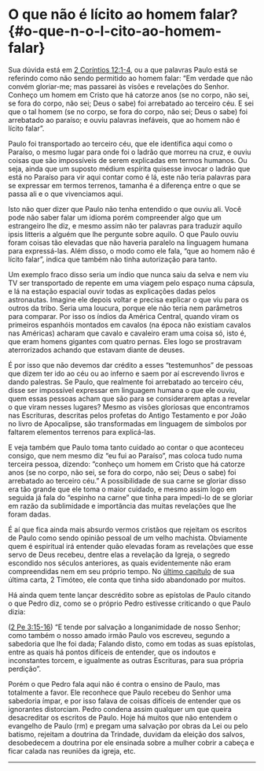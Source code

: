 # O que não é lícito ao homem falar? {#o-que-n-o-l-cito-ao-homem-falar}

Sua dúvida está em [2 Coríntios 12:1-4](http://bibliaonline.com.br/acf/2co/12/1-4), ou a que palavras Paulo está se referindo como não sendo permitido ao homem falar: “Em verdade que não convém gloriar-me; mas passarei às visões e revelações do Senhor. Conheço um homem em Cristo que há catorze anos (se no corpo, não sei, se fora do corpo, não sei; Deus o sabe) foi arrebatado ao terceiro céu. E sei que o tal homem (se no corpo, se fora do corpo, não sei; Deus o sabe) foi arrebatado ao paraíso; e ouviu palavras inefáveis, que ao homem não é lícito falar”.

Paulo foi transportado ao terceiro céu, que ele identifica aqui como o Paraíso, o mesmo lugar para onde foi o ladrão que morreu na cruz, e ouviu coisas que são impossíveis de serem explicadas em termos humanos. Ou seja, ainda que um suposto médium espírita quisesse invocar o ladrão que está no Paraíso para vir aqui contar como é lá, este não teria palavras para se expressar em termos terrenos, tamanha é a diferença entre o que se passa ali e o que vivenciamos aqui.

Isto não quer dizer que Paulo não tenha entendido o que ouviu ali. Você pode não saber falar um idioma porém compreender algo que um estrangeiro lhe diz, e mesmo assim não ter palavras para traduzir aquilo ipsis litteris a alguém que lhe pergunte sobre aquilo. O que Paulo ouviu foram coisas tão elevadas que não haveria paralelo na linguagem humana para expressá-las. Além disso, o modo como ele fala, “que ao homem não é lícito falar”, indica que também não tinha autorização para tanto.

Um exemplo fraco disso seria um índio que nunca saiu da selva e nem viu TV ser transportado de repente em uma viagem pelo espaço numa cápsula, e lá na estação espacial ouvir todas as explicações dadas pelos astronautas. Imagine ele depois voltar e precisa explicar o que viu para os outros da tribo. Seria uma loucura, porque ele não teria nem parâmetros para comparar. Por isso os índios da América Central, quando viram os primeiros espanhóis montados em cavalos (na época não existiam cavalos nas Américas) acharam que cavalo e cavaleiro eram uma coisa só, isto é, que eram homens gigantes com quatro pernas. Eles logo se prostravam aterrorizados achando que estavam diante de deuses.

É por isso que não devemos dar crédito a esses “testemunhos” de pessoas que dizem ter ido ao céu ou ao inferno e saem por aí escrevendo livros e dando palestras. Se Paulo, que realmente foi arrebatado ao terceiro céu, disse ser impossível expressar em linguagem humana o que ele ouviu, quem essas pessoas acham que são para se considerarem aptas a revelar o que viram nesses lugares? Mesmo as visões gloriosas que encontramos nas Escrituras, descritas pelos profetas do Antigo Testamento e por João no livro de Apocalipse, são transformadas em linguagem de símbolos por faltarem elementos terrenos para explicá-las.

E veja também que Paulo toma tanto cuidado ao contar o que aconteceu consigo, que nem mesmo diz “eu fui ao Paraíso”, mas coloca tudo numa terceira pessoa, dizendo: ”conheço um homem em Cristo que há catorze anos (se no corpo, não sei, se fora do corpo, não sei; Deus o sabe) foi arrebatado ao terceiro céu.” A possibilidade de sua carne se gloriar disso era tão grande que ele toma o maior cuidado, e mesmo assim logo em seguida já fala do “espinho na carne” que tinha para impedi-lo de se gloriar em razão da sublimidade e importância das muitas revelações que lhe foram dadas.

É aí que fica ainda mais absurdo vermos cristãos que rejeitam os escritos de Paulo como sendo opinião pessoal de um velho machista. Obviamente quem é espiritual irá entender quão elevadas foram as revelações que esse servo de Deus recebeu, dentre elas a revelação da Igreja, o segredo escondido nos séculos anteriores, as quais evidentemente não eram compreendidas nem em seu próprio tempo. No [último capítulo](http://bibliaonline.com.br/acf/2tm/4) de sua última carta, 2 Timóteo, ele conta que tinha sido abandonado por muitos.

Há ainda quem tente lançar descrédito sobre as epístolas de Paulo citando o que Pedro diz, como se o próprio Pedro estivesse criticando o que Paulo dizia:

([2 Pe 3:15-16](http://bibliaonline.com.br/acf/2pe/3/15-16)) “E tende por salvação a longanimidade de nosso Senhor; como também o nosso amado irmão Paulo vos escreveu, segundo a sabedoria que lhe foi dada; Falando disto, como em todas as suas epístolas, entre as quais há pontos difíceis de entender, que os indoutos e inconstantes torcem, e igualmente as outras Escrituras, para sua própria perdição”.

Porém o que Pedro fala aqui não é contra o ensino de Paulo, mas totalmente a favor. Ele reconhece que Paulo recebeu do Senhor uma sabedoria ímpar, e por isso falava de coisas difíceis de entender que os ignorantes distorciam. Pedro condena assim qualquer um que queira desacreditar os escritos de Paulo. Hoje há muitos que não entendem o evangelho de Paulo (rm) e pregam uma salvação por obras da Lei ou pelo batismo, rejeitam a doutrina da Trindade, duvidam da eleição dos salvos, desobedecem a doutrina por ele ensinada sobre a mulher cobrir a cabeça e ficar calada nas reuniões da igreja, etc.

*****